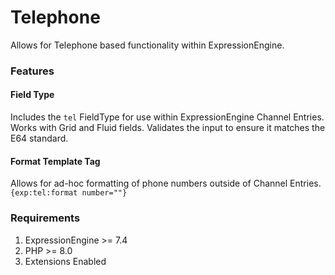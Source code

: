 # Telephone

Allows for Telephone based functionality within ExpressionEngine.

### Features

#### Field Type

Includes the `tel` FieldType for use within ExpressionEngine Channel Entries. Works with Grid and Fluid fields. Validates the input to ensure it matches the E64 standard. 

#### Format Template Tag

Allows for ad-hoc formatting of phone numbers outside of Channel Entries. `{exp:tel:format number=""}`

### Requirements

1. ExpressionEngine >= 7.4
2. PHP >= 8.0
3. Extensions Enabled